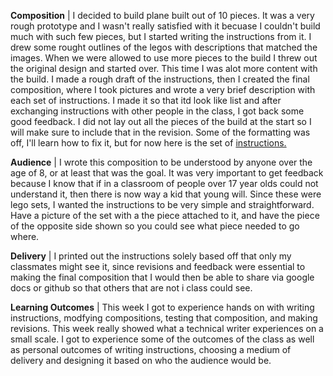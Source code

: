 **Composition** |
I decided to build plane built out of 10 pieces. It was a very rough prototype and I wasn't really satisfied with it becuase I couldn't
build much with such few pieces, but I started writing the instructions from it. I drew some rought outlines of the legos with descriptions
that matched the images. When we were allowed to use more pieces to the build I threw out the original design and started over. This time
I was alot more content with the build. I made a rough draft of the instructions, then I created the final composition, where I took
pictures and wrote a very brief description with each set of instructions. I made it so that itd look like  list and after exchanging instructions
with other people in the class, I got back some good feedback. I did not lay out all the pieces of the build at the start so I will make sure to 
include that in the revision. Some of the formatting was off, I'll learn how to fix it, but for now here is the set of [instructions.](https://tinyurl.com/y667ywr2)

**Audience** |
I wrote this composition to be understood by anyone over the age of 8, or at least that was the goal. It was very important to get feedback
because I know that if in a classroom of people over 17 year olds could not understand it, then there is now way a kid that young will.
Since these were lego sets, I wanted the instructions to be very simple and straightforward. Have a picture of the set with a the piece attached to it,
and have the piece of the opposite side shown so you could see what piece needed to go where.

**Delivery** |
I printed out the instructions solely based off that only my classmates might see it, since revisions and feedback were essential to making the final
composition that I would then be able to share via google docs or github so that others that are not i class could see.

**Learning Outcomes** |
This week I got to experience hands on with writing instructions, modfying compositions, testing that composition, and making revisions. This week really showed 
what a technical writer experiences on a small scale. I got to experience some of the outcomes of the class as well as personal outcomes of writing instructions, 
choosing a medium of delivery and designing it based on who the audience would be.

